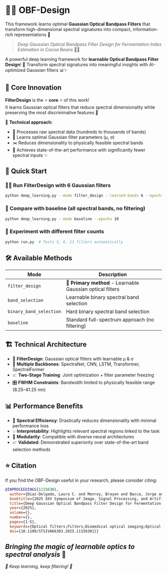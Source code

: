 # 🌈📸 OBF-Design

This framework learns optimal **Gaussian Optical Bandpass Filters** that transform high-dimensional spectral signatures into compact, information-rich representations 🌟

> *Deep Gaussian Optical Bandpass Filter Design for Fermentation Index Estimation in Cocoa Beans* 🔬💫

A powerful deep learning framework for **learnable Optical Bandpass Filter Design**! 🎯 Transform spectral signatures into meaningful insights with AI-optimized Gaussian filters 📊✨

## 🎨 Core Innovation

**FilterDesign** is the ⭐ **core** ⭐ of this work!  
It learns Gaussian optical filters that reduce spectral dimensionality while preserving the most discriminative features 🌟

🔬 **Technical approach:**
- 📡 Processes raw spectral data (hundreds to thousands of bands)
- 🧠 Learns optimal Gaussian filter parameters (μ, σ) 
- ✂️ Reduces dimensionality to physically feasible spectral bands
- 🎯 Achieves state-of-the-art performance with significantly fewer spectral inputs ✨

## 🚀 Quick Start


### 🏃‍♀️ Run FilterDesign with 6 Gaussian filters
```bash
python deep_learning.py --mode filter_design --learned-bands 6 --epochs 10
```

### 🔄 Compare with baseline (all spectral bands, no filtering)
```bash
python deep_learning.py --mode baseline --epochs 10
```

### 🎲 Experiment with different filter counts
```bash
python run.py  # Tests 3, 6, 11 filters automatically
```

## 🛠️ Available Methods

| Mode | Description |
|------|-------------|
| `filter_design` | 🌟 **Primary method** - Learnable Gaussian optical filters |
| `band_selection` | Learnable binary spectral band selection |
| `binary_band_selection` | Hard binary spectral band selection |
| `baseline` | Standard full-spectrum approach (no filtering) |

## 🏗️ Technical Architecture

- 🧪 **FilterDesign**: Gaussian optical filters with learnable μ & σ  
- 🤖 **Multiple Backbones**: SpectraNet, CNN, LSTM, Transformer, SpectralFormer  
- 📈 **Two-Stage Training**: Joint optimization + filter parameter freezing  
- 🎛️ **FWHM Constraints**: Bandwidth limited to physically feasible range (8.25–41.25 nm)

## 📊 Performance Benefits

- 🎯 **Spectral Efficiency**: Drastically reduces dimensionality with minimal performance loss  
- 💡 **Interpretability**: Highlights relevant spectral regions linked to the task  
- 🔧 **Modularity**: Compatible with diverse neural architectures  
- 📈 **Validated**: Demonstrated superiority over state-of-the-art band selection methods  

## ⭐ Citation
If you find the OBF-Design useful in your research, please consider citing:

```bibtex
@INPROCEEDINGS{11156301,
  author={Diaz-Delgado, Laura C. and Monroy, Brayan and Bacca, Jorge and Arguello, Henry},
  booktitle={2025 XXV Symposium of Image, Signal Processing, and Artificial Vision (STSIVA)}, 
  title={Deep Gaussian Optical Bandpass Filter Design for Fermentation Index Estimation in Cocoa Beans}, 
  year={2025},
  volume={},
  number={},
  pages={1-5},
  keywords={Optical filters;Filters;Biomedical optical imaging;Optical design;Estimation;Optical computing;Optical imaging;Fermentation;Optical sensors;Optical signal processing;fermentation;cocoa;deep learning;spectral imaging;filter design},
  doi={10.1109/STSIVA66383.2025.11156301}}
```

*Bringing the magic of learnable optics to spectral analysis* 💖  
---
*🌸 Keep learning, keep filtering! 🌸*
